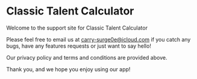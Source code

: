 # Classic Talent Calculator

Welcome to the support site for Classic Talent Calculator

Please feel free to email us at carry-surge0e@icloud.com if you catch any bugs, have any features requests or just want to say hello!

Our privacy policy and terms and conditions are provided above.

Thank you, and we hope you enjoy using our app!
